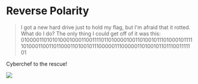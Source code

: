# Reverse Polarity

> I got a new hard drive just to hold my flag, but I'm afraid that it rotted. What do I do? The only thing I could get off of it was this: 01000011010101000100011001111011010000100110100101110100010111110100011001101100011010010111000001110000011010010110111001111101

Cyberchef to the rescue!

![](https://i.imgur.com/AE2NL7P.png)
